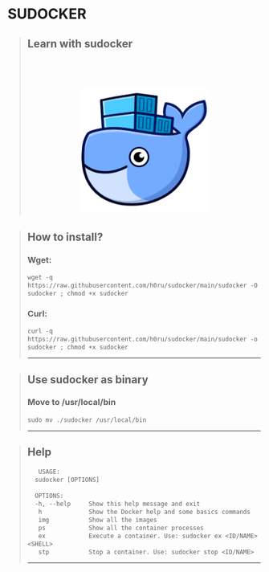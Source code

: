 # SUDOCKER
> ## Learn with sudocker
> <div align="center">
>  <h1> <img src="https://github.com/h0ru/sudocker/blob/main/sudocker.png" width="250px"></h1>
> </div>

> ## How to install?
> ### Wget:
> ```
> wget -q https://raw.githubusercontent.com/h0ru/sudocker/main/sudocker -O sudocker ; chmod +x sudocker
> ```
> ### Curl: 
> ```
> curl -q https://raw.githubusercontent.com/h0ru/sudocker/main/sudocker -o sudocker ; chmod +x sudocker
> ```
> ---

> ## Use sudocker as binary
> ### Move to /usr/local/bin  
> ```
> sudo mv ./sudocker /usr/local/bin
> ``` 
> ---

> ## Help
> ```
>    USAGE:
>   sudocker [OPTIONS]
>
>   OPTIONS:
>   -h, --help     Show this help message and exit
>    h             Show the Docker help and some basics commands
>    img           Show all the images
>    ps            Show all the container processes
>    ex            Execute a container. Use: sudocker ex <ID/NAME> <SHELL>
>    stp           Stop a container. Use: sudocker stop <ID/NAME>
>
> ``` 
> ---
